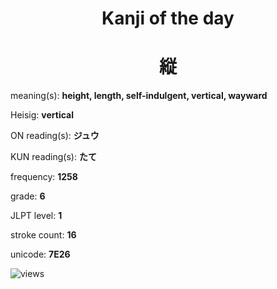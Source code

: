 <h1 align="center">Kanji of the day</h1>
<h1 align="center">縦</h1>
<p align="left">meaning(s): <b>height, length, self-indulgent, vertical, wayward</b></p>
<p align="left">Heisig: <b>vertical</b></p>
<p align="left">ON reading(s): <b>ジュウ</b></p>
<p align="left">KUN reading(s): <b>たて</b></p>
<p align="left">frequency: <b>1258</b></p>
<p align="left">grade: <b>6</b></p>
<p align="left">JLPT level: <b>1</b></p>
<p align="left">stroke count: <b>16</b></p>
<p align="left">unicode: <b>7E26</b></p>
<p align="left"><img src="https://komarev.com/ghpvc/?username=tristanwagner-kanjioftheday&label=Views&color=0e75b6&style=flat" alt="views"/></p>
